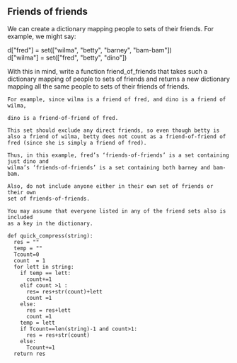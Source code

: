 ## Friends of friends
We can create a dictionary mapping people to sets of their friends. For example, we might say:

d["fred"]  = set(["wilma", "betty", "barney", "bam-bam"])  
d["wilma"] = set(["fred", "betty", "dino"])

With this in mind, write a function friend_of_friends that takes such a dictionary mapping
of people to sets of friends and returns a new dictionary mapping all the same people to sets of their friends of friends.


```
For example, since wilma is a friend of fred, and dino is a friend of wilma, 

dino is a friend-of-friend of fred.

This set should exclude any direct friends, so even though betty is also a friend of wilma, betty does not count as a friend-of-friend of fred (since she is simply a friend of fred).

Thus, in this example, fred’s ‘friends-of-friends’ is a set containing just dino and 
wilma’s ‘friends-of-friends’ is a set containing both barney and bam-bam.

Also, do not include anyone either in their own set of friends or their own 
set of friends-of-friends. 

You may assume that everyone listed in any of the friend sets also is included 
as a key in the dictionary.
```


```
def quick_compress(string):
  res = ""
  temp = ""
  Tcount=0
  count  = 1
  for lett in string:
    if temp == lett:
      count+=1
    elif count >1 :
      res= res+str(count)+lett
      count =1
    else:
      res = res+lett
      count =1
    temp = lett
    if Tcount==len(string)-1 and count>1:
      res = res+str(count)
    else:
      Tcount+=1
  return res
```
